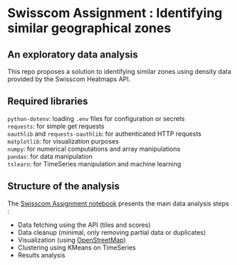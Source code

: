 # Swisscom Assignment : Identifying similar geographical zones

## An exploratory data analysis

This repo proposes a solution to identifying similar zones using density data provided by the Swisscom Heatmaps API.

## Required libraries

`python-dotenv`: loading `.env` files for configuration or secrets  
`requests`: for simple get requests  
`oauthlib` and `requests-oauthlib`: for authenticated HTTP requests  
`matplotlib`: for visualization purposes  
`numpy`: for numerical computations and array manipulations  
`pandas`: for data manipulation  
`tslearn`: for TimeSeries manipulation and machine learning


## Structure of the analysis

The [Swisscom Assignment notebook](Swisscom_assignment.ipynb) presents the main data analysis steps :
- Data fetching using the API (tiles and scores)
- Data cleanup (minimal, only removing partial data or duplicates)
- Visualization (using [OpenStreetMap](https://www.openstreetmap.org/))
- Clustering using KMeans on TimeSeries
- Results analysis
